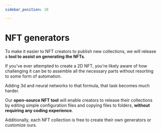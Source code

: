 ```yaml
---
sidebar_position: 10

---
```


# NFT generators

To make it easier to NFT creators to publish new collections, we will release a **tool to assist on generating the NFTs**.

If you've ever attempted to create a 2D NFT, you're likely aware of how challenging it can be to assemble all the necessary parts without resorting to some form of automation.

Adding 3d and neural networks to that formula, that task becomes much harder.

Our **open-source NFT tool** will enable creators to release their collections by editing simple configuration files and copying files to folders, **without requiring any coding experience**.

Additionally, each NFT collection is free to create their own generators or customize ours.